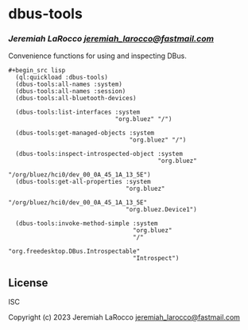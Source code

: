 # dbus-tools

### _Jeremiah LaRocco <jeremiah_larocco@fastmail.com>_

Convenience functions for using and inspecting DBus.


```common-lisp
#+begin_src lisp
  (ql:quickload :dbus-tools)
  (dbus-tools:all-names :system)
  (dbus-tools:all-names :session)
  (dbus-tools:all-bluetooth-devices)

  (dbus-tools:list-interfaces :system
                              "org.bluez" "/")

  (dbus-tools:get-managed-objects :system
                                  "org.bluez" "/")

  (dbus-tools:inspect-introspected-object :system
                                          "org.bluez"
                                          "/org/bluez/hci0/dev_00_0A_45_1A_13_5E")
  (dbus-tools:get-all-properties :system
                                 "org.bluez"
                                 "/org/bluez/hci0/dev_00_0A_45_1A_13_5E"
                                 "org.bluez.Device1")

  (dbus-tools:invoke-method-simple :system
                                   "org.bluez"
                                   "/"
                                   "org.freedesktop.DBus.Introspectable"
                                   "Introspect")
```
## License

ISC

Copyright (c) 2023 Jeremiah LaRocco <jeremiah_larocco@fastmail.com>


